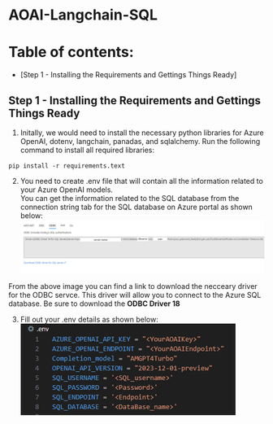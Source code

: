 # AOAI-Langchain-SQL

# Table of contents:
- [Step 1 - Installing the Requirements and Gettings Things Ready]


## Step 1 - Installing the Requirements and Gettings Things Ready

1. Initally, we would need to install the necessary python libraries for Azure OpenAI, dotenv, langchain, panadas, and sqlalchemy. 
Run the following command to install all required libraries: 
```
pip install -r requirements.text
```
2. You need to create .env file that will contain all the information related to your Azure OpenAI models.  
You can get the information related to the SQL database from the connection string tab for the SQL database on Azure portal as shown below:
![Sql_information](Images/SQL_Info.png)

From the above image you can find a link to download the necceary driver for the ODBC servce. This driver will allow you to connect to the Azure SQL database. 
Be sure to download the **ODBC Driver 18** 

3. Fill out your .env details as shown below:  
![Environment Variables](Images/EnvVariables.png)



